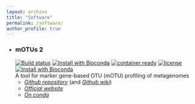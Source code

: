 ```yaml
---
layout: archive
title: "Software"
permalink: /software/
author_profile: true
---
```


* ### __mOTUs 2__
   [![Build status](https://ci.appveyor.com/api/projects/status/0x4veuuoabm6018v/branch/master?svg=true)](https://ci.appveyor.com/project/AlessioMilanese/motus-v2/branch/master)
   [![Install with Bioconda](https://anaconda.org/bioconda/motus/badges/installer/conda.svg)](https://anaconda.org/bioconda/motus)
   [![container ready](https://quay.io/repository/biocontainers/motus/status)](https://quay.io/repository/biocontainers/motus)
   [![license](https://anaconda.org/bioconda/motus/badges/license.svg)](https://github.com/motu-tool/mOTUs_v2/blob/master/LICENSE)
 [![Install with Bioconda](https://img.shields.io/conda/dn/bioconda/motus.svg?style=flat)](https://anaconda.org/bioconda/motus)  
 A tool for marker gene-based OTU (mOTU) profiling of metagenomes
   * [_Github repository_](https://github.com/motu-tool/mOTUs_v2) (and [_Github wiki_](https://github.com/motu-tool/mOTUs_v2/wiki))
   * [_Official website_](https://motu-tool.org/)
   * [_On conda_](https://anaconda.org/bioconda/motus)
